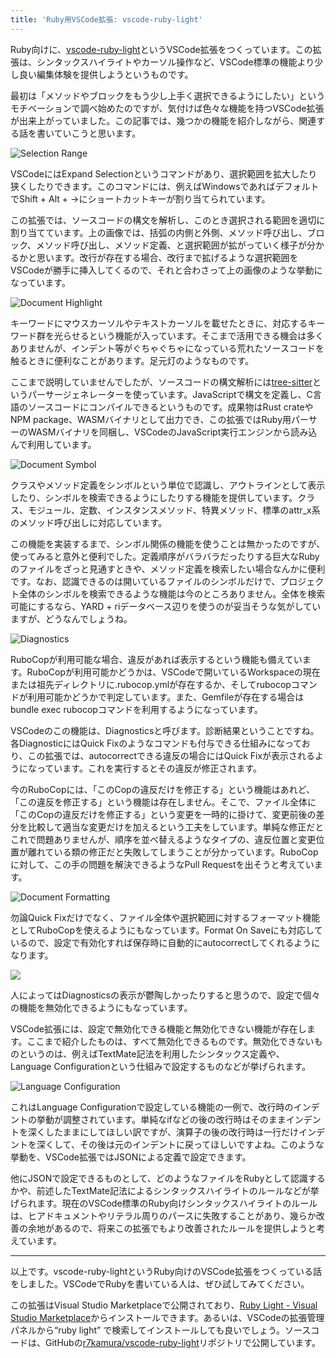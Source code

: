 ```yaml
---
title: 'Ruby用VSCode拡張: vscode-ruby-light'
---
```

Ruby向けに、[vscode-ruby-light](https://marketplace.visualstudio.com/items?itemName=r7kamura.vscode-ruby-light)というVSCode拡張をつくっています。この拡張は、シンタックスハイライトやカーソル操作など、VSCode標準の機能より少し良い編集体験を提供しようというものです。

最初は「メソッドやブロックをもう少し上手く選択できるようにしたい」というモチベーションで調べ始めたのですが、気付けば色々な機能を持つVSCode拡張が出来上がっていました。この記事では、幾つかの機能を紹介しながら、関連する話を書いていこうと思います。

![](https://lh3.googleusercontent.com/docs/AG8NV2ZRvVMtqeyDJtcFUoLFyRXZMikSDgN1FkHS_AgN7Qz9tAmoykFA-ax13PwL3Gtw3cX_ld-1xykq3B_j1LD-_RjL2CpVYekS64-b9ipevePv9m269MNwQpDo6gjEvOdmX4hOoKiJR2IhuGmBdJ-mZwo6KtiOJUqvDjM7L9Zhzs5mQGTbpZiZPnrKXBVMYumvUr8dz8dIqnCO9kL0ekDzfD2aW87LKjps-U3jezZDm8dkuOu8V4Z8o5vQNY1Mrg3c97R8Vy0MIhCVEQZRSv60QDajGKngUq4xqtnYGBnC8acBeVLNruKE24I1TONOquvPXFB7ZqI_thatFayPX9qqNPOEY1F8uGZ7kKBwVOF97W7AsWuNiwb5EBl6F2HRuDAHZwf7234PSg9ioE0A9z2H2ZIewMgGFZdHCB5XfSs2i4HniVqeiBko_okKNj92uqqr5-4WyWvhiGZzxyVWlRtCgsKVnXt68GlDeQcHNYDyFpuD74tE0G0wDmP_YESVDUiU7RXBqxusPKRS9BNt57IbL7TD5BnMBZRL3_iBjdjZQq82dpIPe-5tZ-STyr-Jnkkk3RZn_Dpsx9AoLJEQGcSQ_IlcLBYDyP4ApFSpjPgy89IV1Xgyq3oaTPuap0FhGRLRxjoFjhP8OQXxOXji09JoCfKYTSCNU2H38CjPhW7gTmlPUnahbYmkSW3t-bozvW1KGmvU7xdHoW0SQV040FyRUaRWfjTSa1bl12q-cjyfK6qhd1Qu2ZA6eunpTXIEnVF2eNC1zsi9zMbKAD3YgWOyCQdIQpvXxKe9J4qIZgc1ng3j_Vz6nReNx8OSE0f6QFSaI0t8mlaS02MrCIX221D3QJrpbgQBR6wVGjx4MMz54epnWUJkcVAQyVk_vubqUNMcQCGmZpszDm5Q4OU3QCaYLbxOGzEjwOR241utzpej-oDiFb1kenhYbAz0IIer_a2PycvBx605BL1kGWSjcrc44XvZlIf0MQXWNqhpyyPJQY8wnhVAlEs5Wcmj4t_AnaFoTO3zSqI2vIT2kuC9ds0seZQ3Ojpr5Gu3lpa1E9GBMJOBP_6o92zdtk7S9ox8cHxtbIow0iE17wGa9r7I4lIUnwhbBvPzD6AlpAx7eO7p0UyVB3aGTaKxTsm96SqsHpP8R-4lvW_U0V4qPJO9Rto3BJw1EYLwqRBADkIqmC1pi8OIYNUIHfk69jrY0aEWtJrJlLqO0sx_LTgrhQz98OxOcCQHDI880kpEDQyqIwkNGsFO0TBgTw "Selection Range")

VSCodeにはExpand Selectionというコマンドがあり、選択範囲を拡大したり狭くしたりできます。このコマンドには、例えばWindowsであればデフォルトでShift + Alt + →にショートカットキーが割り当てられています。

この拡張では、ソースコードの構文を解析し、このとき選択される範囲を適切に割り当てています。上の画像では、括弧の内側と外側、メソッド呼び出し、ブロック、メソッド呼び出し、メソッド定義、と選択範囲が拡がっていく様子が分かるかと思います。改行が存在する場合、改行まで拡げるような選択範囲をVSCodeが勝手に挿入してくるので、それと合わさって上の画像のような挙動になっています。

![](https://lh3.googleusercontent.com/docs/AG8NV2brxeeo-hw0I9KnRLbue6y-tJNbtpuqc9zilcuB7009YcWT--dlXZvv_49tFRzbkakg8b8BE5Zx5qE83_I2qrmm_zzf6_LdSzjRLXRJ1SukLZdpbC4CTnYrkHj1zY1ZbXCn70MjQpPZkl-dCip-Y1nEpuo3F0UpCAJdI4a72Zr6R1l2iXEHMfP-Vn9wrc_uUyKUkYIOPIn8uUGmVS_xd6xTT6_6DnoLExXJZr25jVHG8r0psTEayGjjCVzORRNuMebDRr1qCQqref7ItVyUyktuwY2cPtvPabAeTS6rkuRutjvlez9RBI7hAA7SdiaZ-lNIlnziWmifOGdQhW1Y7eS2h7-Y2oCBbM3lpQ5vFReUy8GJJrcagXwteqbEAQvb2lmISyNixt3R4PnbTIMUfMB6CxMT3J_bIuFaFOGUnf83gD8xQxyvyK5JE6KNS0l91zNJMf_U2bifFJhW19NUK16f7Bcso3uD9HaO_3jbCOmO5tg3QYDGVHLxLgSqVYjjvA87rnSVPtZuskdiWmQivOEJQR104HSv2MMtJYVuWTzC16CHmHSmBSQjC4tr1tpRVXHIQrB2Sfn6T3pb1bZOC7pYJDLSKI0HY5xutqa_98bFmyfOdZpZYFeZCZjAdfpnRz_4xBlkEiPH41RWYlPTwi3UYJraYpcBbNa7HfnzP-t3qQVQj8L8AAEcvjCZ3mZ3NwizFGUSMjgdgkz4f0ffoKXp4u0YyAQiyZa9ycU0NmsW3JgNJKd--OvW_lCUmuMBm5M1V5QY9xXPZbMmK03_HEaGumty4Xl-i62NBSxbiM1H3p_7zFDZM2MXxrD_FTIfdVs6taEsAZ7BSzqCCGNTaDe5kWyPLQLthWebHh1XCkyIUYdj5YY4aALfOkG0YpmEUZngSMBSwtDB4rYADdqEdt3kVAq_6WQ-1qF_IoEyWOY_5s8Cb7YBZjJ0dGTxVV5vpK8xhLDF09NjgpOPMhkEMo2BooIaa66HcafNvH7oi3wXrwgmo3HYK6eB8kI7wRavVm-fUbX8RloGdkRDrSB9u3TsQo0c3lwzvlXQqQ78oGyf_lf7w3ruolM5luY8ZUgIfFkqfkXuUR--7BGRVf5Q4Ka1lg85SQM8Xjqei9r9UokaWtLhSRh30wPqbgvgCjof9mYh4OEX-xLw5eWdIVReYnJy84wc9sMaskpCiZrDBT3st9Le7Sjknz_A_K5jusxqmOkf0yskRIkrnk0770XOYVA4j5PArK0du5_b9AZtYBel_G8flQ "Document Highlight")

キーワードにマウスカーソルやテキストカーソルを載せたときに、対応するキーワード群を光らせるという機能が入っています。そこまで活用できる機会は多くありませんが、インデント等がぐちゃぐちゃになっている荒れたソースコードを触るときに便利なことがあります。足元灯のようなものです。

ここまで説明していませんでしたが、ソースコードの構文解析には[tree-sitter](https://tree-sitter.github.io/tree-sitter/)というパーサージェネレーターを使っています。JavaScriptで構文を定義し、C言語のソースコードにコンパイルできるというものです。成果物はRust crateやNPM package、WASMバイナリとして出力でき、この拡張ではRuby用パーサーのWASMバイナリを同梱し、VSCodeのJavaScript実行エンジンから読み込んで利用しています。

![](https://lh3.googleusercontent.com/docs/AG8NV2adX0UxRXQT5PnRS5c3EtXVbuGJs2Lk6ZCV-QSnD2cxb1Vc9iXZ7td656HeeDApJtTpgsxd96KtfFngrVIAoM-1ZV-mvZDHerEORtRLI6CnqeCyq8S9bEdeF-flhrnhemPi-OpUacy7xaENcj4WcedTEsk_2t1bYQU2Y-bcW40FkxRBgXFS4pLx2nk_lb9EAiF20A2ed7QvJofkLf50JCKmvx2vQ2IOhScFuYDYqUOvxA3Ye1llu_GU4aXN0qZmERirT0layb_CrUqBFmSqivZ6sZjqz_h-sL3zEyXCSlNQ1dVFR8i0wpcCCbwtzmv_-x8o3j56e4CmRjEj_mvKKnruGv_7iBDlMsbUHPueJ7fhbFDy8bKzRE6hKvrDSOsYf-h6OzOdCvLRWCF3RykYETb_ydVcCh242ELpdphfYjJTEvsNMuP3iypv6p5L0NPEAPIet0bMHWKLzDDTFf1UmFBeP0T5Xeo4GLw_ug6ZL7rMZNk6TRi0jCML-ix0XLGvumHfFBqoEQND5Z1jrDOV5i-8gyXRzROMfbfCNdF5ldO65LDdA971UIy2b-XxYYy-EzGb82f70qc0P8Z87NjpeGQoZKs3DuFgsY-amlmPPzqi4giYO6DTZDX-03C-hw1bEFX-vZKOvJzRRqRD5BF9eZ323QSQqlQAg8vgI3rkxe31_p_dE5IEVA7EReT6bbT7Ymy-PBY6-BDGyBXWkJXpA02XBI9a7Xwpbt3fEdiV5yvZ-xaBczBAJtbxEMmH7FBdUqAuapEoG-_ZvWDU9ru5gjseiXJiQNCH4UgwaJ4kZuAvzXfLiuhw44GE866ZsG0A_BBEhYd9gBmyt1idOX13Wnz5TM1mtEU4F5q-10nA3pIp-ECNmA8xuN2mfyJ8BbmU_55PTz5DmaXPohe61s74uos3fXqUc6JKiMokz_OmW1eyY6Tda57rKy2nWhSQX5c6Ay72EIN71X0Ky_tuZv0TvQuzIV3NK61aqoQSmrTZmg2movo9W5G4jzGhgulwGTaFQv0rFH0GMgdbr_K7m92DspCd0jX1MTOEhUAihqdzdzvhFgC7jF1cArVKBRSKWKuHite5G-QK-fXPcIwQ4MLqNwb59gVKyyb1L5StVsa5hJNrpvTH_H4_LzYnDgcH96ykUZb69UiqKwecxg52fzx1LCa33mHaa7XMCpooJhXmTRTYmL01B0vuognhTnSvRhYWqJz5ogW1Aetv-Z3V7H0SCpti_ktg12qMy4GL2YE3hRjfokZpHg "Document Symbol")

クラスやメソッド定義をシンボルという単位で認識し、アウトラインとして表示したり、シンボルを検索できるようにしたりする機能を提供しています。クラス、モジュール、定数、インスタンスメソッド、特異メソッド、標準のattr\_x系のメソッド呼び出しに対応しています。

この機能を実装するまで、シンボル関係の機能を使うことは無かったのですが、使ってみると意外と便利でした。定義順序がバラバラだったりする巨大なRubyのファイルをざっと見通すときや、メソッド定義を検索したい場合なんかに便利です。なお、認識できるのは開いているファイルのシンボルだけで、プロジェクト全体のシンボルを検索できるような機能は今のところありません。全体を検索可能にするなら、YARD + riデータベース辺りを使うのが妥当そうな気がしていますが、どうなんでしょうね。

![](https://lh3.googleusercontent.com/docs/AG8NV2bnaoC5bwN_uGkg8ztEzYyaLyhbK5KL0djK1NxGClIjiTheBMrywKbv8glJUPuL936uHQzGEJg6hzfMq5LpHrLrp-ba8XQs95ofhA7uhSiSfUDo112DXeo2QvDY2ZRVE2cxrilMHBckwcais9hsf2VOSNOHJGSz5ej2_TV1AE6AFZYTSJ20vl1zs-1JlVTP0E135SEbqZxBmDV-jmCBjLxbfvuomift48eZqrDuXboqUmoRlwyr0Xx588Y7uVP3RJ9JHWctHpUQ4dweNoWgH6Ekv9icZ6A3aZWi_MfEk_OS9mClsyJu-0AM-gHfeZKKjSBvoOOgVf0XHtBYNl-50Il36MdVAeCnH2t65Fbz1Eh621gVeI2wFDqJzOPZBGS1r7g-AdODK6g7msf6ShSf1JsG0iO3VQxGzG80KPjTh511OJYA-K71o0IGv4PTJb9rT29_GwvaoVhbu534PuZTaOL7QPOIwywZeOvGRu7oXF3rVnbIMZ6BqLW0pMfpVWJ-V5dofSZMKER9UT0tgEQQfarlWC6hyqavFsey74WumNufoVXLEXRbO2yeNeCOOzRMEE-YurX--_kuNCjubAoiBBnpLcoqhKeOgm8FeC5hp4SRsa3JVqOJ_wGwoiMU9bhsuyAaEu3y8cS3xJ2aJWcqMLwx9X-RD_ZxsEZtpA0IyUUs_UfgOjLMzaHiua62MdWwtkjJuWWVmn27kr-Z05V9xbARiRafh6hMsLTDwNYzrFKWLpkDqQoE9FaRFps7Z-QC1LDNFzqG64Hdo0CtRaxYiK_NjL24GZ_ozK0reQz1kTdhGy4wqpI6lQV4GXYmO3jGO5uqyjMTGAjbOP1U6FNXM2JhJ796-V7HD1qnyD16_u822Lg2x4j7zt82qfW1Hd2bwmuihVgISVKwQuOuU4sMnuX_FH3ZeJ1jbu623VKKo_4so0ofL1QO055sqVs62hIclRXrJbgWjD4tkqtiRgQXwS3DLqmtXnpNjpdPFypLdS16Szs2y_VT8F310BMgh6-_NL5gnGAyn-g3G31qC21E5PE0LCq4rZp42qjkdna4cavvTu4bhIcPr4tGKfXF8MNzNmeH1Um19G2M6aNOG81VBYyjm0Bl84y6T9gQWASZh4pqwlRJV1Y6OV2EhWzWrijF5RcueC_kZR9PTLm-PAB02CfzEZiPISwHcUob83hTmH3UGpUDP0FO-syyA-ieiPMTQbfzpZGgGR9OR1CvmT-FCU0BbLhA8z6A9Ppa0y2XASkK1_yTyw "Diagnostics")

RuboCopが利用可能な場合、違反があれば表示するという機能も備えています。RuboCopが利用可能かどうかは、VSCodeで開いているWorkspaceの現在または祖先ディレクトリに.rubocop.ymlが存在するか、そしてrubocopコマンドが利用可能かどうかで判定しています。また、Gemfileが存在する場合はbundle exec rubocopコマンドを利用するようになっています。

VSCodeのこの機能は、Diagnosticsと呼びます。診断結果ということですね。各DiagnosticにはQuick Fixのようなコマンドも付与できる仕組みになっており、この拡張では、autocorrectできる違反の場合にはQuick Fixが表示されるようになっています。これを実行するとその違反が修正されます。

今のRuboCopには、「このCopの違反だけを修正する」という機能はあれど、「この違反を修正する」という機能は存在しません。そこで、ファイル全体に「このCopの違反だけを修正する」という変更を一時的に掛けて、変更前後の差分を比較して適当な変更だけを加えるという工夫をしています。単純な修正だとこれで問題ありませんが、順序を並べ替えるようなタイプの、違反位置と変更位置が離れている類の修正だと失敗してしまうことが分かっています。RuboCopに対して、この手の問題を解決できるようなPull Requestを出そうと考えています。

![](https://lh3.googleusercontent.com/docs/AG8NV2YAc5a5e73QN2M-I7rdVhnzOExBw_zFGESqQU5Ro4FPyGENcvd8GMioV3p4e48z2Q1Uni9v7zwZtnKSH6rbq8e5P2cwqHSa7YYq7rr-gd6Mfd0CGQN2a3S4khBsfATDhfY9ZAEwLF41SFrNf1fMuzBlw5wqwT4oRz-YPNQ-N8XEHGGvg3edNtnBFmGZxSr8_eCk5IhWwCBTJihYN_QHhDCZErV4jsZz6yn7115QxWf9omKpOTxtvJvCmkJubn1RPTHc9POHrKrZWm7vden8jVrsfEECn2n0k7b1wDvpcjGy7UgpM5i9-KO_VLF_OGx4PoQ_0f4HKiRT37zbpcqRRVlyfm7mAW0gp5z_BA3Nt8HB9J45GtedXr7RAUER6FW3YwmpRVUolTnrNFGREZpuTsCClJqzKKuEM2SHR281SYvxMQC7YBJ2PPen0QsyBWlJnUPq-Q8b1wtNwueeRJUqz8sHhD0pMAZ-tLqyTBhdHLEVNT0sXLZn-Mv5GtlSXIumwl8x_vdhgdA1IgfsSBqVxWjb7QxPeuG7BNusZeVhuKaXnZHyiCcylkmdXlrRKwPQbc7rK09BVK39A8hpHyVD5-XiaYyPNvDl_4uYLXriOfcVpN_2Lgj9V_L1g9vMh4wQ088Eqvspi_NwsXdWJCQoZxCO9CkVnjS4xsiripOs3LIZeYni1kKzotJGgq_c0zl1Hhad9GvcxLyOARrxDVLoed_3QJ0cTkbAAaDVsm_xNbebty2iBP_xfR5jHX5JpC4D6ch1ORS8OknYI5r2kxGdVkqEQcgptJKZ4urnePZ14NioFJ_Y_5auSOEt05uVKTM5XFpr4Yz3VrnLBABH3bKv3CR8mn3bouUb1DtIW-MGteAZZt6VjsvMpBLUABuvSOTaDvt2Nb2GSXRHn-r6SuDgvawalXW1z9hdgcCn74dUrSR1Nh0bF4xoatpF7Mm7UBts9zaAysOtnfqyqyT6qWdcPsnV2oQ52TsRBHmh5jilts3FNtPhWIE0qwMsh4UgmHKMyeKlTxZkldljGwy21Jyhis7tAyppjuqci4KM6m0BfVrT3J-v4sycmhTadlnr9FSrTtxZDVPza1n9bUyfHPLtRgHk-pQ4Nt7cEGuPEBemyMJsDFBAWjM6B2WwXvxVXeKTMbQXZwSYDkG21N2NWSgByiQq9W9dLb3HpdQPCMKE-nSCE_g-gykdizso7_iyh5Fh6weXVbHxtpPhAfTjbgovHwXIp8NIqsaf5dP0DXn0AHUw3pU7Tg "Document Formatting")

勿論Quick Fixだけでなく、ファイル全体や選択範囲に対するフォーマット機能としてRuboCopを使えるようにもなっています。Format On Saveにも対応しているので、設定で有効化すれば保存時に自動的にautocorrectしてくれるようになります。

![](https://lh3.googleusercontent.com/docs/AG8NV2YVSm55jFAx6ZhtKT-M4ZwHTlIhrYxh2IxwWAy09onlkXcB51ogtvYZaKQl2CX9kCWGfeMsIlg4yimFconqZFIocnKaZLgpzPUceeQ7d4gr154K_C23XQvSEjCg0dm7PvPNZ2yYUrs7P1aUptMDLhdqrEd44RZCDa7oAQo9m84dNp_xZExCJf2B967IIlIdPOjSz9pNfNpWowlxy70hGknM1V27CdzGJFOsMP1bIcW0SDWL-Ls6Y_Kv5RWqxpPDxDfuGaTZdjPXCPz5lTR3mPPONHBChdYEqXcwqLG7xwyzKa0xyjtWiy0ERHR_aAHDX2GnkpsvhVpkP1OSqh27v-eiLAdYPL7rrllftdyVH495jc18VS6JSy-hdEW-F95S8P1BbOo35Fr3405QHoznnRQSz_-aWdrRMfgHGKddSjjNDTrCGk_sClRXI5nXkE9gceG1mCyyPKBgwB8ayb4L06h2GOF75YcaF8Kbb6iERcW7zZeSgel7mqwvjlfAItVzM8Xb_QYHV20wbBSK7IcktfpumA4kfYTD66t0A8qWcg5st--knBiD9-lUHvzuu-kCAHfV9L8HIByvbWVn70qMWGL8rYjGJko6xzfo7Tu6GZqE8UpYkV-UM0mZDbQT5MaAkgg5qBhyGrJ93HsKgYx5wmfl94Tr6qR0y5aRWPw1J9cju0KsiEctaANmrpITW2hSndfKNvfb7Zk1cd6yEYNtmcEkPqMNsqYRuu_LoeHZ_lneAWAwB0Wu3q3P4PN71dFo9kaPUpK3Ix-ee57Y9kKW2xquHjUGqyTrxpYagrVrIju2daTnl7KoQmVcRAoru_UpIkiSE4c3nAUmbr8sQCMk03AAcy1xOj23uZH8hpG8qGOgyFf3OvtiSrFgkmU4kjhopQySHJCj7wQp0KjqMc3enBJi0MFIPCITd46K7Om0-i9kdKUZnSQdXzWJtP33rkHvceIoSymHzlKS_xIUwM_dSmU8q8Air75GN9gNV4t4U8akYOsx4gHiDylGD0n__-5pa8NyQcrCP8usbg6Nu-i3s8yBhMvryRghuZ3J3h8vTnh3DG0M8nDE-RUqu1N5scqJymi5A9Arkg1w_AEcqh8zErkAU9lmo9dplCxbcECDsPMY_InFhm8lWOemwTE9s8VNQO3Wu9wSqZ0Kvt5ZKVcMa9cwEnGBFjtPufJAr3auB3KzcpCQf8f4T6qlADmol2A_DsxQMJvCglLLZtoeycw8WoK8QYf8O1DrEN_AhKtQxfrSG7biyg)

人によってはDiagnosticsの表示が鬱陶しかったりすると思うので、設定で個々の機能を無効化できるようにもなっています。

VSCode拡張には、設定で無効化できる機能と無効化できない機能が存在します。ここまで紹介したものは、すべて無効化できるものです。無効化できないものというのは、例えばTextMate記法を利用したシンタックス定義や、Language Configurationという仕組みで設定するものなどが挙げられます。

![](https://lh3.googleusercontent.com/docs/AG8NV2ZzWtTX1c9We62X0oiKbtB1X9dSPld6a4xnbJqKhahGHMlm3AsUea8HKx2tNgRg_paem-7Ip9fgKtozAUL___AKXFGTGsTI6PtgHJ9bpGb86zbFOZEXR9Dfp4J2ScfTA8IcUaX2rmcLbVi43pBJ7zatzufnO8BObAHw_7X9WUJ2Q04YSQSJuJ-BLSsm78fjf71PIbPIPMrESPfbzD_BO09bmtw7FQWk63_DJC_YP1mcQBdRKovPLtJRG8duj4HmNwNVLR9jb6qyJSL2p3BUUD8TWNTAw92Jzefe0OvVzk5fiP-sEG_UpyboUAk7uYVPkrfaN3zDSsd1uPY8MAB-KJwOPUeAjVIJLNoyBQgnPJfNvhlmDrlxPVoolJHEB7TuQhLGtZ1LC_rGaXVaYXJbiAUvsKbghcozT7L6TfYf2NoLILZ-K8yiCR8AvGFLu0xPkB0S1vNX8yL6hlbBXWJj058IVAXDJYMsu12O4biqnOfjQAhewk3P5o8EhouaPYxbetKuQYY4fKX0bC-M9Jofh6_OwEI6j-Z2sV7KfmYh_WUeaJ2UeQcWSdpXkmQ_E6hp_LDFZYDkm0br1PLU-chYIabWXHZBKVctQ6XfOyjosCJaSxDH-ZaJGtGv1XjdW25hrc4ihiKNxKWp4qrIXOuNt1XJWCxy1RgmPa84ZSN5J1pAqcSg234o_lykchVKzpp8ZihJT_9sPVTi360_FxXMfryoZChM-B2sYWYzoUeI0oKtzYiWGwl49feGPYQZGBfDh9ZsTRR4AyDK4WlxD6opU-v5bc2umAlrmk0iQARYlizplgtAs-NZlcBhpHJYoALs33BEjsWUq_7IzmwI9sowa--TRuqNMz8Q9LZd4fvDXesZGHomIjfwVOnKuZNYApg_OeExAPi44F2XvamYdfiufmnyIzzSBGtqBFnONWdCSpFzKtOk8KDdOJivBk60CIdDDSp8alBTVGIBi7RQn0hdI-FLT6r1gkPEgzoI8IrikLXky-bI2IvczSf5AGfGArBpLwySEpOGqx9KD2FXaT5IWYmQXHFSbf7_HhtiTicUDnULUYXs4mr-UiN-b0QFoil3i_5lbOgkBU6mXZA2wAKR2DaNAUVlY93onNbhcyMR_yxmeahoj-tcpoknDGRtoZ0ICTKsOaPtGorM3nU5i7bj8orlUO1HAKQMOm1Ng_ZSBmi8sHfJl3Wq3FEm88wZavnPMP0XGjNoOE9l4baDOpMUt2ZcVh8VHoAKzlrFPexVN82IGiqk5Q "Language Configuration")

これはLanguage Configurationで設定している機能の一例で、改行時のインデントの挙動が調整されています。単純なifなどの後の改行時はそのままインデントを深くしたままにしてほしい訳ですが、演算子の後の改行時は一行だけインデントを深くして、その後は元のインデントに戻ってほしいですよね。このような挙動を、VSCode拡張ではJSONによる定義で設定できます。

他にJSONで設定できるものとして、どのようなファイルをRubyとして認識するかや、前述したTextMate記法によるシンタックスハイライトのルールなどが挙げられます。現在のVSCode標準のRuby向けシンタックスハイライトのルールは、ヒアドキュメントやリテラル周りのパースに失敗することがあり、幾らか改善の余地があるので、将来この拡張でもより改善されたルールを提供しようと考えています。

* * *

以上です。vscode-ruby-lightというRuby向けのVSCode拡張をつくっている話をしました。VSCodeでRubyを書いている人は、ぜひ試してみてください。

この拡張はVisual Studio Marketplaceで公開されており、[Ruby Light - Visual Studio Marketplace](https://marketplace.visualstudio.com/items?itemName=r7kamura.vscode-ruby-light)からインストールできます。あるいは、VSCodeの拡張管理パネルから“ruby light” で検索してインストールしても良いでしょう。ソースコードは、GitHubの[r7kamura/vscode-ruby-light](https://github.com/r7kamura/vscode-ruby-light)リポジトリで公開しています。
